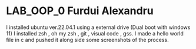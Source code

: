 # LAB_OOP_0 Furdui Alexandru
  I installed ubuntu ver.22.04.1 using a external drive (Dual boot with windows 11)
  I installed zsh , oh my zsh , git , visual code , gss.
  I made a hello world file in c and pushed it along side some screenshots of the process.
